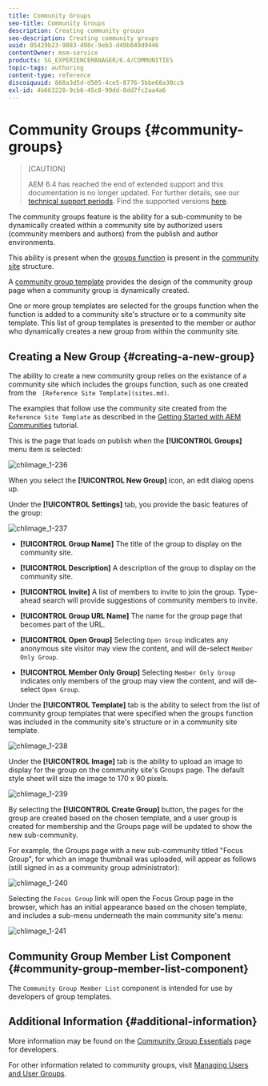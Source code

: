 ```yaml
---
title: Community Groups
seo-title: Community Groups
description: Creating community groups
seo-description: Creating community groups
uuid: 05429b23-9083-498c-9eb3-d49b049d9446
contentOwner: msm-service
products: SG_EXPERIENCEMANAGER/6.4/COMMUNITIES
topic-tags: authoring
content-type: reference
discoiquuid: 868a3d5d-d505-4ce5-8776-5bbe68a30ccb
exl-id: 4b663228-9cb6-45c0-99dd-8dd7fc2aa4a6
---
```

# Community Groups {#community-groups}

>[CAUTION]
>
>AEM 6.4 has reached the end of extended support and this documentation is no longer updated. For further details, see our [technical support periods](https://helpx.adobe.com/support/programs/eol-matrix.html). Find the supported versions [here](https://experienceleague.adobe.com/docs/).

The community groups feature is the ability for a sub-community to be dynamically created within a community site by authorized users (community members and authors) from the publish and author environments.

This ability is present when the [groups function](functions.md#groups-function) is present in the [community site](sites-console.md) structure.

A [community group template](tools-groups.md) provides the design of the community group page when a community group is dynamically created.

One or more group templates are selected for the groups function when the function is added to a community site's structure or to a community site template. This list of group templates is presented to the member or author who dynamically creates a new group from within the community site.

## Creating a New Group {#creating-a-new-group}

The ability to create a new community group relies on the existance of a community site which includes the groups function, such as one created from the ` [Reference Site Template](sites.md)`.

The examples that follow use the community site created from the `Reference Site Template` as described in the [Getting Started with AEM Communities](getting-started.md) tutorial.

This is the page that loads on publish when the **[!UICONTROL Groups]** menu item is selected:

![chlimage_1-236](assets/chlimage_1-236.png)

When you select the **[!UICONTROL New Group]** icon, an edit dialog opens up.

Under the **[!UICONTROL Settings]** tab, you provide the basic features of the group:

![chlimage_1-237](assets/chlimage_1-237.png)

* **[!UICONTROL Group Name]** 
  The title of the group to display on the community site.

* **[!UICONTROL Description]** 
  A description of the group to display on the community site.

* **[!UICONTROL Invite]** 
  A list of members to invite to join the group. Type-ahead search will provide suggestions of community members to invite.

* **[!UICONTROL Group URL Name]** 
  The name for the group page that becomes part of the URL.

* **[!UICONTROL Open Group]** 
  Selecting `Open Group` indicates any anonymous site visitor may view the content, and will de-select `Member Only Group`.

* **[!UICONTROL Member Only Group]** 
  Selecting `Member Only Group` indicates only members of the group may view the content, and will de-select `Open Group`.

Under the **[!UICONTROL Template]** tab is the ability to select from the list of community group templates that were specified when the groups function was included in the community site's structure or in a community site template.

![chlimage_1-238](assets/chlimage_1-238.png)

Under the **[!UICONTROL Image]** tab is the ability to upload an image to display for the group on the community site's Groups page. The default style sheet will size the image to 170 x 90 pixels.

![chlimage_1-239](assets/chlimage_1-239.png)

By selecting the **[!UICONTROL Create Group]** button, the pages for the group are created based on the chosen template, and a user group is created for membership and the Groups page will be updated to show the new sub-community.

For example, the Groups page with a new sub-community titled "Focus Group", for which an image thumbnail was uploaded, will appear as follows (still signed in as a community group administrator):

![chlimage_1-240](assets/chlimage_1-240.png)

Selecting the `Focus Group` link will open the Focus Group page in the browser, which has an initial appearance based on the chosen template, and includes a sub-menu underneath the main community site's menu:

![chlimage_1-241](assets/chlimage_1-241.png)

## Community Group Member List Component {#community-group-member-list-component}

The `Community Group Member List` component is intended for use by developers of group templates.

## Additional Information {#additional-information}

More information may be found on the [Community Group Essentials](essentials-groups.md) page for developers.

For other information related to community groups, visit [Managing Users and User Groups](users.md).
